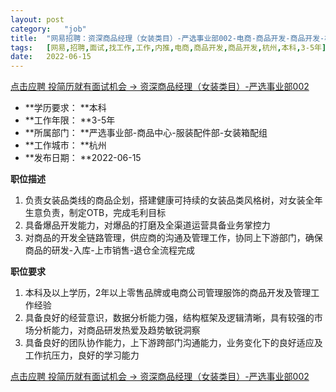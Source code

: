 ```yaml
---
layout:	post
category:	"job"
title:	"网易招聘：资深商品经理（女装类目）-严选事业部002-电商-商品开发-商品开发-杭州本科3-5年"
tags:	[网易,招聘,面试,找工作,工作,内推,电商,商品开发,商品开发,杭州,本科,3-5年]
date:	2022-06-15
---
```


[点击应聘 投简历就有面试机会 -> 资深商品经理（女装类目）-严选事业部002](http://mobile.bole.netease.com/bole/boleDetail?id=39392&employeeId=346f03c3cda5f04c&key=all)



- **学历要求： **本科
- **工作年限： **3-5年
- **所属部门： **严选事业部-商品中心-服装配件部-女装箱配组
- **工作城市： **杭州
- **发布日期： **2022-06-15



**职位描述**
1. 负责女装品类线的商品企划，搭建健康可持续的女装品类风格树，对女装全年生意负责，制定OTB，完成毛利目标
2. 具备爆品开发能力，对爆品的打磨及全渠道运营具备业务掌控力
3. 对商品的开发全链路管理，供应商的沟通及管理工作，协同上下游部门，确保商品的研发-入库-上市销售-退仓全流程完成



**职位要求**
1. 本科及以上学历，2年以上零售品牌或电商公司管理服饰的商品开发及管理工作经验
2. 具备良好的经营意识，数据分析能力强，结构框架及逻辑清晰，具有较强的市场分析能力，对商品研发热爱及趋势敏锐洞察
3. 具备良好的团队协作能力，上下游跨部门沟通能力，业务变化下的良好适应及工作抗压力，良好的学习能力



[点击应聘 投简历就有面试机会 -> 资深商品经理（女装类目）-严选事业部002](http://mobile.bole.netease.com/bole/boleDetail?id=39392&employeeId=346f03c3cda5f04c&key=all)